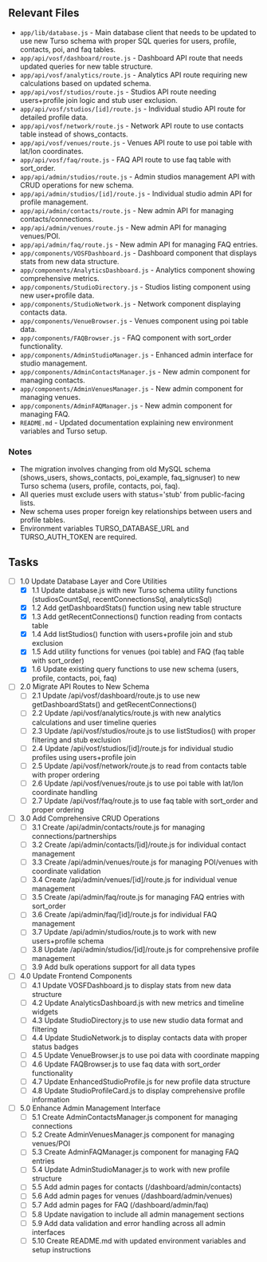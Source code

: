 ## Relevant Files

- `app/lib/database.js` - Main database client that needs to be updated to use new Turso schema with proper SQL queries for users, profile, contacts, poi, and faq tables.
- `app/api/vosf/dashboard/route.js` - Dashboard API route that needs updated queries for new table structure.
- `app/api/vosf/analytics/route.js` - Analytics API route requiring new calculations based on updated schema.
- `app/api/vosf/studios/route.js` - Studios API route needing users+profile join logic and stub user exclusion.
- `app/api/vosf/studios/[id]/route.js` - Individual studio API route for detailed profile data.
- `app/api/vosf/network/route.js` - Network API route to use contacts table instead of shows_contacts.
- `app/api/vosf/venues/route.js` - Venues API route to use poi table with lat/lon coordinates.
- `app/api/vosf/faq/route.js` - FAQ API route to use faq table with sort_order.
- `app/api/admin/studios/route.js` - Admin studios management API with CRUD operations for new schema.
- `app/api/admin/studios/[id]/route.js` - Individual studio admin API for profile management.
- `app/api/admin/contacts/route.js` - New admin API for managing contacts/connections.
- `app/api/admin/venues/route.js` - New admin API for managing venues/POI.
- `app/api/admin/faq/route.js` - New admin API for managing FAQ entries.
- `app/components/VOSFDashboard.js` - Dashboard component that displays stats from new data structure.
- `app/components/AnalyticsDashboard.js` - Analytics component showing comprehensive metrics.
- `app/components/StudioDirectory.js` - Studios listing component using new user+profile data.
- `app/components/StudioNetwork.js` - Network component displaying contacts data.
- `app/components/VenueBrowser.js` - Venues component using poi table data.
- `app/components/FAQBrowser.js` - FAQ component with sort_order functionality.
- `app/components/AdminStudioManager.js` - Enhanced admin interface for studio management.
- `app/components/AdminContactsManager.js` - New admin component for managing contacts.
- `app/components/AdminVenuesManager.js` - New admin component for managing venues.
- `app/components/AdminFAQManager.js` - New admin component for managing FAQ.
- `README.md` - Updated documentation explaining new environment variables and Turso setup.

### Notes

- The migration involves changing from old MySQL schema (shows_users, shows_contacts, poi_example, faq_signuser) to new Turso schema (users, profile, contacts, poi, faq).
- All queries must exclude users with status='stub' from public-facing lists.
- New schema uses proper foreign key relationships between users and profile tables.
- Environment variables TURSO_DATABASE_URL and TURSO_AUTH_TOKEN are required.

## Tasks

- [ ] 1.0 Update Database Layer and Core Utilities
  - [x] 1.1 Update database.js with new Turso schema utility functions (studiosCountSql, recentConnectionsSql, analyticsSql)
  - [x] 1.2 Add getDashboardStats() function using new table structure
  - [x] 1.3 Add getRecentConnections() function reading from contacts table
  - [x] 1.4 Add listStudios() function with users+profile join and stub exclusion
  - [x] 1.5 Add utility functions for venues (poi table) and FAQ (faq table with sort_order)
  - [x] 1.6 Update existing query functions to use new schema (users, profile, contacts, poi, faq)

- [ ] 2.0 Migrate API Routes to New Schema
  - [ ] 2.1 Update /api/vosf/dashboard/route.js to use new getDashboardStats() and getRecentConnections()
  - [ ] 2.2 Update /api/vosf/analytics/route.js with new analytics calculations and user timeline queries
  - [ ] 2.3 Update /api/vosf/studios/route.js to use listStudios() with proper filtering and stub exclusion
  - [ ] 2.4 Update /api/vosf/studios/[id]/route.js for individual studio profiles using users+profile join
  - [ ] 2.5 Update /api/vosf/network/route.js to read from contacts table with proper ordering
  - [ ] 2.6 Update /api/vosf/venues/route.js to use poi table with lat/lon coordinate handling
  - [ ] 2.7 Update /api/vosf/faq/route.js to use faq table with sort_order and proper ordering

- [ ] 3.0 Add Comprehensive CRUD Operations
  - [ ] 3.1 Create /api/admin/contacts/route.js for managing connections/partnerships
  - [ ] 3.2 Create /api/admin/contacts/[id]/route.js for individual contact management
  - [ ] 3.3 Create /api/admin/venues/route.js for managing POI/venues with coordinate validation
  - [ ] 3.4 Create /api/admin/venues/[id]/route.js for individual venue management
  - [ ] 3.5 Create /api/admin/faq/route.js for managing FAQ entries with sort_order
  - [ ] 3.6 Create /api/admin/faq/[id]/route.js for individual FAQ management
  - [ ] 3.7 Update /api/admin/studios/route.js to work with new users+profile schema
  - [ ] 3.8 Update /api/admin/studios/[id]/route.js for comprehensive profile management
  - [ ] 3.9 Add bulk operations support for all data types

- [ ] 4.0 Update Frontend Components
  - [ ] 4.1 Update VOSFDashboard.js to display stats from new data structure
  - [ ] 4.2 Update AnalyticsDashboard.js with new metrics and timeline widgets
  - [ ] 4.3 Update StudioDirectory.js to use new studio data format and filtering
  - [ ] 4.4 Update StudioNetwork.js to display contacts data with proper status badges
  - [ ] 4.5 Update VenueBrowser.js to use poi data with coordinate mapping
  - [ ] 4.6 Update FAQBrowser.js to use faq data with sort_order functionality
  - [ ] 4.7 Update EnhancedStudioProfile.js for new profile data structure
  - [ ] 4.8 Update StudioProfileCard.js to display comprehensive profile information

- [ ] 5.0 Enhance Admin Management Interface
  - [ ] 5.1 Create AdminContactsManager.js component for managing connections
  - [ ] 5.2 Create AdminVenuesManager.js component for managing venues/POI
  - [ ] 5.3 Create AdminFAQManager.js component for managing FAQ entries
  - [ ] 5.4 Update AdminStudioManager.js to work with new profile structure
  - [ ] 5.5 Add admin pages for contacts (/dashboard/admin/contacts)
  - [ ] 5.6 Add admin pages for venues (/dashboard/admin/venues)
  - [ ] 5.7 Add admin pages for FAQ (/dashboard/admin/faq)
  - [ ] 5.8 Update navigation to include all admin management sections
  - [ ] 5.9 Add data validation and error handling across all admin interfaces
  - [ ] 5.10 Create README.md with updated environment variables and setup instructions
